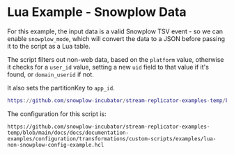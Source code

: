 # Lua Example - Snowplow Data

For this example, the input data is a valid Snowplow TSV event - so we can enable `snowplow_mode`, which will convert the data to a JSON before passing it to the script as a Lua table.

The script filters out non-web data, based on the `platform` value, otherwise it checks for a `user_id` value, setting a new `uid` field to that value if it's found, or `domain_userid` if not.

It also sets the partitionKey to `app_id`.

```lua reference
https://github.com/snowplow-incubator/stream-replicator-examples-temp/blob/main/docs/docs/documentation-examples/configuration/transformations/custom-scripts/examples/lua-snowplow-script-example.lua
```

The configuration for this script is:

```hcl reference
https://github.com/snowplow-incubator/stream-replicator-examples-temp/blob/main/docs/docs/documentation-examples/configuration/transformations/custom-scripts/examples/lua-non-snowplow-config-example.hcl
```